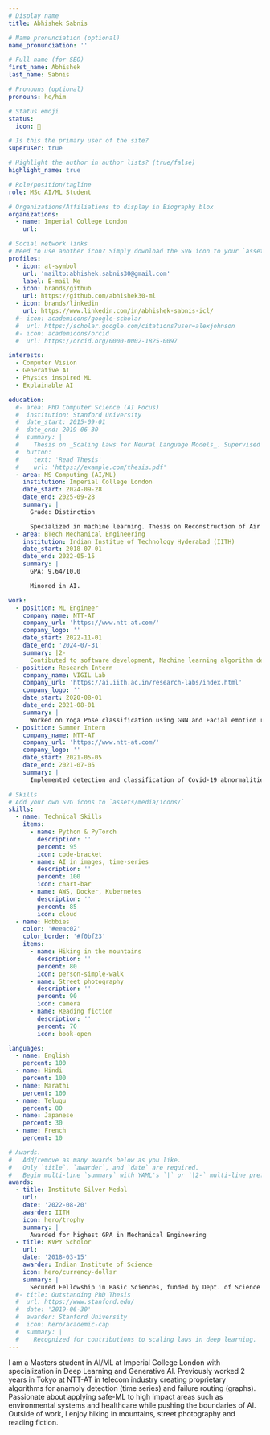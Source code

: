 ```yaml
---
# Display name
title: Abhishek Sabnis

# Name pronunciation (optional)
name_pronunciation: ''

# Full name (for SEO)
first_name: Abhishek
last_name: Sabnis

# Pronouns (optional)
pronouns: he/him

# Status emoji
status:
  icon: 🚀

# Is this the primary user of the site?
superuser: true

# Highlight the author in author lists? (true/false)
highlight_name: true

# Role/position/tagline
role: MSc AI/ML Student

# Organizations/Affiliations to display in Biography blox
organizations:
  - name: Imperial College London
    url: 

# Social network links
# Need to use another icon? Simply download the SVG icon to your `assets/media/icons/` folder.
profiles:
  - icon: at-symbol
    url: 'mailto:abhishek.sabnis30@gmail.com'
    label: E-mail Me
  - icon: brands/github
    url: https://github.com/abhishek30-ml
  - icon: brands/linkedin
    url: https://www.linkedin.com/in/abhishek-sabnis-icl/
  #- icon: academicons/google-scholar
  #  url: https://scholar.google.com/citations?user=alexjohnson
  #- icon: academicons/orcid
  #  url: https://orcid.org/0000-0002-1825-0097

interests:
  - Computer Vision
  - Generative AI
  - Physics inspired ML
  - Explainable AI

education:
  #- area: PhD Computer Science (AI Focus)
  #  institution: Stanford University
  #  date_start: 2015-09-01
  #  date_end: 2019-06-30
  #  summary: |
  #    Thesis on _Scaling Laws for Neural Language Models_. Supervised by Prof. Andrew Ng. Published 5 papers in NeurIPS and ICML, with 2 best paper awards.
  #  button:
  #    text: 'Read Thesis'
  #    url: 'https://example.com/thesis.pdf'
  - area: MS Computing (AI/ML)
    institution: Imperial College London
    date_start: 2024-09-28
    date_end: 2025-09-28
    summary: |
      Grade: Distinction

      Specialized in machine learning. Thesis on Reconstruction of Air Pollution fields using sparse observation data. Supervised by Dr. Sibo Cheng.
  - area: BTech Mechanical Engineering
    institution: Indian Institue of Technology Hyderabad (IITH)
    date_start: 2018-07-01
    date_end: 2022-05-15
    summary: |
      GPA: 9.64/10.0

      Minored in AI. 

work:
  - position: ML Engineer
    company_name: NTT-AT
    company_url: 'https://www.ntt-at.com/'
    company_logo: ''
    date_start: 2022-11-01
    date_end: '2024-07-31'
    summary: |2-
      Contibuted to software development, Machine learning algorithm design and testing (Time series data), Data handling and visualization, Object Detection feature addition
  - position: Research Intern
    company_name: VIGIL Lab
    company_url: 'https://ai.iith.ac.in/research-labs/index.html'
    company_logo: ''
    date_start: 2020-08-01
    date_end: 2021-08-01
    summary: |
      Worked on Yoga Pose classification using GNN and Facial emotion recognition on videos.
  - position: Summer Intern
    company_name: NTT-AT
    company_url: 'https://www.ntt-at.com/'
    company_logo: ''
    date_start: 2021-05-05
    date_end: 2021-07-05
    summary: |
      Implemented detection and classification of Covid-19 abnormalities in X-ray image

# Skills
# Add your own SVG icons to `assets/media/icons/`
skills:
  - name: Technical Skills
    items:
      - name: Python & PyTorch
        description: ''
        percent: 95
        icon: code-bracket
      - name: AI in images, time-series
        description: ''
        percent: 100
        icon: chart-bar
      - name: AWS, Docker, Kubernetes
        description: ''
        percent: 85
        icon: cloud
  - name: Hobbies
    color: '#eeac02'
    color_border: '#f0bf23'
    items:
      - name: Hiking in the mountains
        description: ''
        percent: 80
        icon: person-simple-walk
      - name: Street photography
        description: ''
        percent: 90
        icon: camera
      - name: Reading fiction
        description: ''
        percent: 70
        icon: book-open

languages:
  - name: English
    percent: 100
  - name: Hindi
    percent: 100
  - name: Marathi
    percent: 100
  - name: Telugu
    percent: 80
  - name: Japanese
    percent: 30
  - name: French
    percent: 10

# Awards.
#   Add/remove as many awards below as you like.
#   Only `title`, `awarder`, and `date` are required.
#   Begin multi-line `summary` with YAML's `|` or `|2-` multi-line prefix and indent 2 spaces below.
awards:
  - title: Institute Silver Medal
    url: 
    date: '2022-08-20'
    awarder: IITH
    icon: hero/trophy
    summary: |
      Awarded for highest GPA in Mechanical Engineering
  - title: KVPY Scholor
    url: 
    date: '2018-03-15'
    awarder: Indian Institute of Science
    icon: hero/currency-dollar
    summary: |
      Secured Fellowship in Basic Sciences, funded by Dept. of Science and Technology, India
  #- title: Outstanding PhD Thesis
  #  url: https://www.stanford.edu/
  #  date: '2019-06-30'
  #  awarder: Stanford University
  #  icon: hero/academic-cap
  #  summary: |
  #    Recognized for contributions to scaling laws in deep learning.
---
```


I am a Masters student in AI/ML at Imperial College London with specialization in Deep Learning and Generative AI. Previously worked 2 years in Tokyo at NTT-AT in telecom industry creating proprietary algorithms for anamoly detection (time series) and failure routing (graphs). Passionate about applying safe-ML to high impact areas such as environmental systems and healthcare while pushing the boundaries of AI. Outside of work, I enjoy hiking in mountains, street photography and reading fiction.
